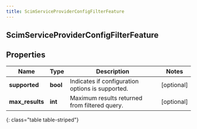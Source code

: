 ```yaml
---
title: ScimServiceProviderConfigFilterFeature
---
```

## ScimServiceProviderConfigFilterFeature

## Properties

|Name | Type | Description | Notes|
|------------ | ------------- | ------------- | -------------|
| **supported** | **bool** | Indicates if configuration options is supported. | [optional] |
| **max_results** | **int** | Maximum results returned from filtered query. | [optional] |
{: class="table table-striped"}


